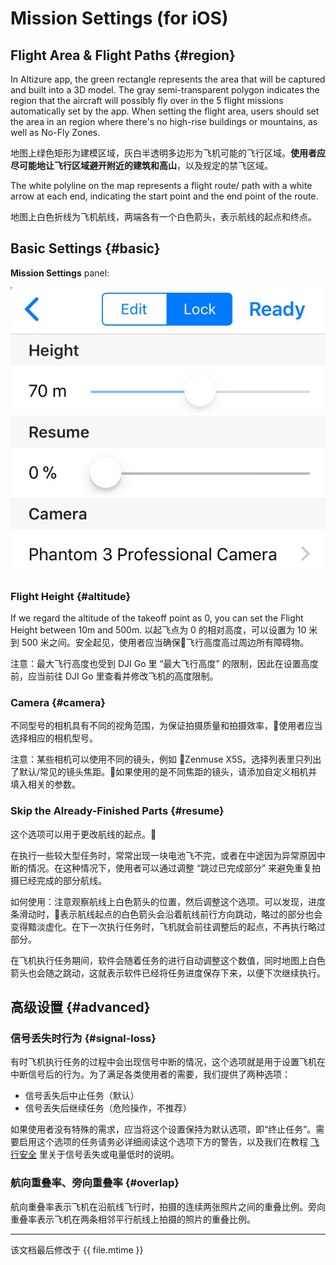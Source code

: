 # Mission Settings (for iOS)

## Flight Area & Flight Paths {#region}

In Altizure app, the green rectangle represents the area that will be captured and built into a 3D model. The gray semi-transparent polygon indicates the region that the aircraft will possibly fly over in the 5 flight missions automatically set by the app. When setting the flight area, users should set the area in an region where there's no high-rise buildings or mountains, as well as No-Fly Zones. 

地图上绿色矩形为建模区域，灰白半透明多边形为飞机可能的飞行区域。**使用者应尽可能地让飞行区域避开附近的建筑和高山**，以及规定的禁飞区域。

The white polyline on the map represents a flight route/ path with a white arrow at each end, indicating the start point and the end point of the route.

地图上白色折线为飞机航线，两端各有一个白色箭头，表示航线的起点和终点。

## Basic Settings {#basic}

**Mission Settings** panel:

![Basic Settings Panel](../../assets/mission-settings-basic-ios-eng.png)

### Flight Height {#altitude}

If we regard the altitude of the takeoff point as 0, you can set the Flight Height between 10m and 500m. 
以起飞点为 0 的相对高度，可以设置为 10 米到 500 米之间。安全起见，使用者应当确保飞行高度高过周边所有障碍物。

注意：最大飞行高度也受到 DJI Go 里 “最大飞行高度” 的限制，因此在设置高度前，应当前往 DJI Go 里查看并修改飞机的高度限制。

### Camera {#camera}

不同型号的相机具有不同的视角范围，为保证拍摄质量和拍摄效率，使用者应当选择相应的相机型号。

注意：某些相机可以使用不同的镜头，例如 Zenmuse X5S。选择列表里只列出了默认/常见的镜头焦距。如果使用的是不同焦距的镜头，请添加自定义相机并填入相关的参数。

### Skip the Already-Finished Parts {#resume}

这个选项可以用于更改航线的起点。

在执行一些较大型任务时，常常出现一块电池飞不完，或者在中途因为异常原因中断的情况。在这种情况下，使用者可以通过调整 “跳过已完成部分” 来避免重复拍摄已经完成的部分航线。

如何使用：注意观察航线上白色箭头的位置，然后调整这个选项。可以发现，进度条滑动时，表示航线起点的白色箭头会沿着航线前行方向跳动，略过的部分也会变得黯淡虚化。在下一次执行任务时，飞机就会前往调整后的起点，不再执行略过部分。

在飞机执行任务期间，软件会随着任务的进行自动调整这个数值，同时地图上白色箭头也会随之跳动，这就表示软件已经将任务进度保存下来，以便下次继续执行。

## 高级设置 {#advanced}

### 信号丢失时行为 {#signal-loss}

有时飞机执行任务的过程中会出现信号中断的情况，这个选项就是用于设置飞机在中断信号后的行为。为了满足各类使用者的需要，我们提供了两种选项：

* 信号丢失后中止任务（默认）
* 信号丢失后继续任务（危险操作，不推荐）

如果使用者没有特殊的需求，应当将这个设置保持为默认选项，即“终止任务”。需要启用这个选项的任务请务必详细阅读这个选项下方的警告，以及我们在教程 [飞行安全](../faqs/safety.md) 里关于信号丢失或电量低时的说明。

### 航向重叠率、旁向重叠率 {#overlap}

航向重叠率表示飞机在沿航线飞行时，拍摄的连续两张照片之间的重叠比例。旁向重叠率表示飞机在两条相邻平行航线上拍摄的照片的重叠比例。

---

该文档最后修改于 {{ file.mtime }}
